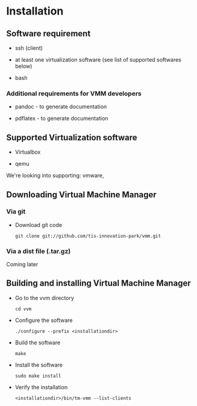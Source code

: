 # Installation 

##  Software requirement
 
* ssh (client)

* at least one virtualization software (see list of supported softwares below)

* bash

### Additional requirements for VMM developers

* pandoc - to generate documentation

* pdflatex - to generate documentation

## Supported Virtualization software

* Virtualbox

* qemu

We're looking into supporting: vmware, 

## Downloading Virtual Machine Manager

### Via git

* Download git code

  `git clone git://github.com/tis-innovation-park/vmm.git`

### Via a dist file (.tar.gz)

 Coming later

## Building and installing Virtual Machine Manager

* Go to the vvm directory

  `cd vvm`

* Configure the software

  `./configure --prefix <installationdir>`

* Build the software

  `make`

* Install the software

  `sudo make install`

* Verify the installation

  `<installationdir>/bin/tm-vmm --list-clients`






